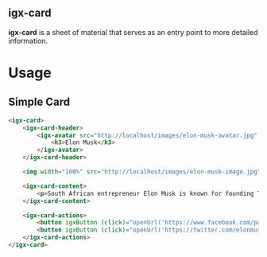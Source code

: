 igx-card
--------

**igx-card** is a sheet of material that serves as an entry point to more detailed information.

# Usage

## Simple Card

```html
<igx-card>
    <igx-card-header>
        <igx-avatar src="http://localhost/images/elon-musk-avatar.jpg" roundShape="true">
            <h3>Elon Musk</h3>
        </igx-avatar>
    </igx-card-header>

    <img width="100%" src="http://localhost/images/elon-musk-image.jpg">

    <igx-card-content>
        <p>South African entrepreneur Elon Musk is known for founding Tesla Motors and SpaceX, which launched a landmark commercial spacecraft in 2012.</p>
    </igx-card-content>

    <igx-card-actions>
        <button igxButton (click)="openUrl('https://www.facebook.com/pages/Elon-Musk/108250442531979')">Like</button>
        <button igxButton (click)="openUrl('https://twitter.com/elonmusk')">Share</button>
    </igx-card-actions>
</igx-card>
```